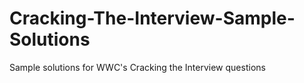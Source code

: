 # Cracking-The-Interview-Sample-Solutions
Sample solutions for WWC's Cracking the Interview questions
